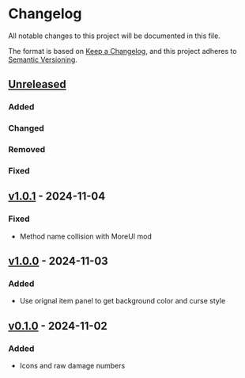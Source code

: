 # Changelog

All notable changes to this project will be documented in this file.

The format is based on [Keep a Changelog](https://keepachangelog.com/en/1.1.0/),
and this project adheres to [Semantic Versioning](https://semver.org/spec/v2.0.0.html).

## [Unreleased]

### Added

### Changed

### Removed

### Fixed

## [v1.0.1] - 2024-11-04

### Fixed

- Method name collision with MoreUI mod

## [v1.0.0] - 2024-11-03

### Added

- Use orignal item panel to get background color and curse style

## [v0.1.0] - 2024-11-02

### Added

- Icons and raw damage numbers

[unreleased]: https://github.com/LRueckert/brotato-mod-dps-meter/compare/v1.0.1...HEAD
[v1.0.1]: https://github.com/LRueckert/brotato-mod-dps-meter/releases/tag/v1.0.1
[v1.0.0]: https://github.com/LRueckert/brotato-mod-dps-meter/releases/tag/v1.0.0
[v0.1.0]: https://github.com/LRueckert/brotato-mod-dps-meter/releases/tag/v0.1.0